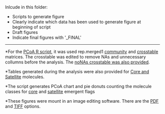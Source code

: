 Inlcude in this folder:

- Scripts to generate figure
- Clearly indicate which data has been used to generate figure at beginning of script
- Draft figures
- Indicate final figures with '_FINAL'


---
*For the [PCoA R script](https://github.com/WHONDRS-Crowdsourced-Manuscript-Effort/Topic1/blob/main/Fig3_beta.div_PCoA/script_PCoA.R), it was used rep.merged1 [community](https://github.com/WHONDRS-Crowdsourced-Manuscript-Effort/Topic1/blob/main/4_gather.thresholds/FTICR_commat_rep.merged1_2022-07-19.csv) and [crosstable](https://github.com/WHONDRS-Crowdsourced-Manuscript-Effort/Topic1/blob/main/4_gather.thresholds/FTICR_crosstable_rep.merged1_all_em.thres_2022-05-05.csv) matrices. The crosstable was edited to remove NAs and unnecessary collumns before the analysis. The [noNAs crosstable was also provided](https://github.com/WHONDRS-Crowdsourced-Manuscript-Effort/Topic1/blob/main/Fig3_beta.div_PCoA/generated%20_tables/FTICR_crosstable_rep.merged1_all_em.thres_2022-05-05noNA.csv).

*Tables generated during the analysis were also provided for [Core and Satellite](https://github.com/WHONDRS-Crowdsourced-Manuscript-Effort/Topic1/tree/main/Fig3_beta.div_PCoA/generated%20_tables) molecules.

*The script generates PCoA chart and pie donuts counting the molecule classes for [core](https://github.com/WHONDRS-Crowdsourced-Manuscript-Effort/Topic1/tree/main/Fig3_beta.div_PCoA/Figures/core) and [satellite](https://github.com/WHONDRS-Crowdsourced-Manuscript-Effort/Topic1/tree/main/Fig3_beta.div_PCoA/Figures/satellite) emergent flags

*These figures were mount in an image editing software. There are the [PDF](https://github.com/WHONDRS-Crowdsourced-Manuscript-Effort/Topic1/blob/main/Fig3_beta.div_PCoA/Figures/PCoA_mounted.pdf) and [TIFF](https://github.com/WHONDRS-Crowdsourced-Manuscript-Effort/Topic1/blob/main/Fig3_beta.div_PCoA/Figures/PCoA_mounted.tif) options.
